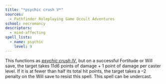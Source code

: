 ```yaml
---
title: "*psychic crush V*"
sources:
  - Pathfinder Roleplaying Game Occult Adventures
school: necromancy
descriptors:
  - mind-affecting
spell_lists:
  - name: psychic
    level: 9
---
```


This functions as [*psychic crush IV*](/spells/psychic-crush-iv/), but on a successful Fortitude or Will save, the target takes 11d6 points of damage + 1 point of damage per caster level. If it is at fewer than half its total hit points, the target takes a –2 penalty on the Will save to resist this spell. This spell can be undercast.
